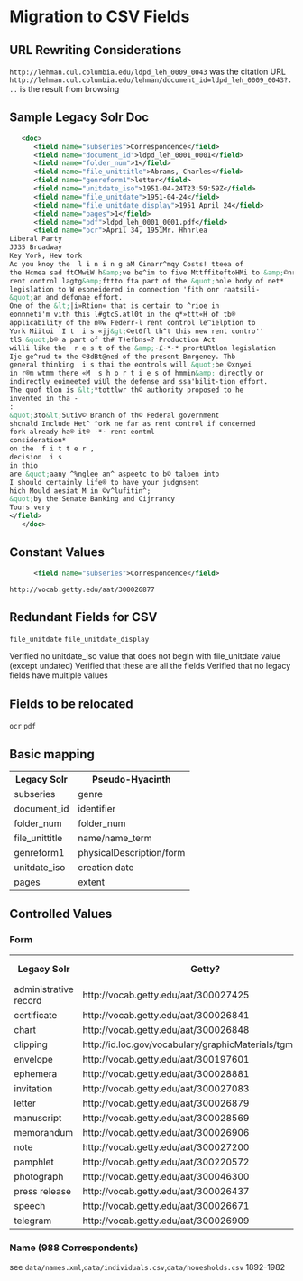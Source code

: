 # Migration to CSV Fields

## URL Rewriting Considerations
`http://lehman.cul.columbia.edu/ldpd_leh_0009_0043` was the citation URL
`http://lehman.cul.columbia.edu/lehman/document_id=ldpd_leh_0009_0043?...` is the result from browsing


## Sample Legacy Solr Doc

```xml
   <doc>
      <field name="subseries">Correspondence</field>
      <field name="document_id">ldpd_leh_0001_0001</field>
      <field name="folder_num">1</field>
      <field name="file_unittitle">Abrams, Charles</field>
      <field name="genreform1">letter</field>
      <field name="unitdate_iso">1951-04-24T23:59:59Z</field>
      <field name="file_unitdate">1951-04-24</field>
      <field name="file_unitdate_display">1951 April 24</field>
      <field name="pages">1</field>
      <field name="pdf">ldpd_leh_0001_0001.pdf</field>
      <field name="ocr">April 34, 1951Mr. Hhnrlea
Liberal Party
JJ35 Broadway
Key York, Hew tork
Ac you knoy the  l i n i n g aM Cinarr^mqy Costs! tteea of
the Hcmea sad ftCMwiW h&amp;ve be^im to five MttffiteftoHMi to &amp;©nr
rent control lagtg&amp;fttto fta part of the &quot;hole body of net*
legislation to W esoneidered in connection 'fith onr raatsili-
&quot;an and defonae effort.
One of the &lt;|i»Rtion« that is certain to ^rioe in
eonnneti'm vith this l#gtcS.atl0t in the q*»ttt«H of tb®
applicability of the n®w Federr-l rent control le^ielption to
York Miitoi  I t  i s «jj&gt;©et0fl th^t this new rent contro''
tlS &quot;b® a part of th# T)efbns«? Production Act
willi like the  r e s t of the &amp;·£·*·* prortURtlon legislation
Ije ge^rud to the ©3dBt@ned of the present Bmrgeney. Thb
general thinking  i s thai the eontrols will &quot;be ©xnyei
in r®m wtmm there «M  s h o r t i e s of hmmin&amp; directly or
indirectly eoimeeted wiUl the defense and ssa'bilit-tion effort.
The quof tlon is &lt;*tottlwr th© authority proposed to he
invented in tha -
:
&quot;3to&lt;5utiv© Branch of th© Federal government
shcnald Include Het^ ^ork ne far as rent control if concerned
fork already ha® it® ·*· rent eontml
consideration*
on the  f i t t e r ,
decision  i s
in thio
are &quot;aany ^%nglee an^ aspeetc to b© taloen into
I should certainly life® to have your judgnsent
hich Mould aesiat M in ©v^lufitin^;
&quot;by the Senate Banking and Cijrrancy
Tours very
</field>
   </doc>
```

## Constant Values

```xml
      <field name="subseries">Correspondence</field>
```

`http://vocab.getty.edu/aat/300026877`

## Redundant Fields for CSV
`file_unitdate`
`file_unitdate_display`

Verified no unitdate_iso value that does not begin with file_unitdate value (except undated)
Verified that these are all the fields
Verified that no legacy fields have multiple values

## Fields to be relocated
`ocr`
`pdf`

## Basic mapping

<table>
  <tr><th>Legacy Solr</th><th>Pseudo-Hyacinth</th></tr>
  <tr><td>subseries</td><td>genre</td></tr>
  <tr><td>document_id</td><td>identifier</td></tr>
  <tr><td>folder_num</td><td>folder_num</td></tr>
  <tr><td>file_unittitle</td><td>name/name_term</td></tr>
  <tr><td>genreform1</td><td>physicalDescription/form</td></tr>
  <tr><td>unitdate_iso</td><td>creation date</td></tr>
  <tr><td>pages</td><td>extent</td></tr>
</table>

## Controlled Values

### Form
<table>
  <tr><th>Legacy Solr</th><th>Getty?</th><th>Uri Service?</th></tr>
  <tr><td>administrative record</td><td>http://vocab.getty.edu/aat/300027425</td><td>Y</td></tr>
  <tr><td>certificate</td><td>http://vocab.getty.edu/aat/300026841</td><td>N</td></tr>
  <tr><td>chart</td><td>http://vocab.getty.edu/aat/300026848</td><td>?</td></tr>
  <tr><td>clipping</td><td>http://id.loc.gov/vocabulary/graphicMaterials/tgm003279</td><td>Y*</td></tr>
  <tr><td>envelope</td><td>http://vocab.getty.edu/aat/300197601</td><td>N</td></tr>
  <tr><td>ephemera</td><td>http://vocab.getty.edu/aat/300028881</td><td>Y</td></tr>
  <tr><td>invitation</td><td>http://vocab.getty.edu/aat/300027083</td><td>N</td></tr>
  <tr><td>letter</td><td>http://vocab.getty.edu/aat/300026879</td><td>N</td></tr>
  <tr><td>manuscript</td><td>http://vocab.getty.edu/aat/300028569</td><td>N*</td></tr>
  <tr><td>memorandum</td><td>http://vocab.getty.edu/aat/300026906</td><td>N</td></tr>
  <tr><td>note</td><td>http://vocab.getty.edu/aat/300027200</td><td>N</td></tr>
  <tr><td>pamphlet</td><td>http://vocab.getty.edu/aat/300220572</td><td>Y</td></tr>
  <tr><td>photograph</td><td>http://vocab.getty.edu/aat/300046300</td><td>Y</td></tr>
  <tr><td>press release</td><td>http://vocab.getty.edu/aat/300026437</td><td>N</td></tr>
  <tr><td>speech</td><td>http://vocab.getty.edu/aat/300026671</td><td>N</td></tr>
  <tr><td>telegram</td><td>http://vocab.getty.edu/aat/300026909</td><td>N</td></tr>
</table>

### Name (988 Correspondents)
see `data/names.xml`,`data/individuals.csv`,`data/houesholds.csv`
1892-1982


